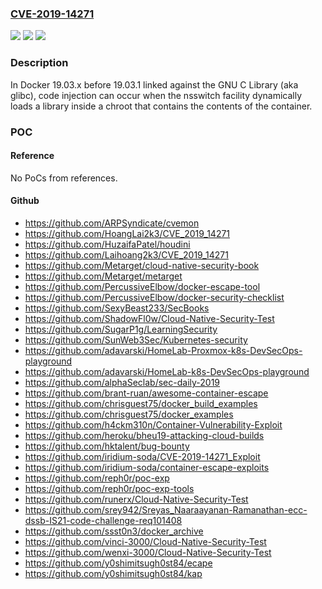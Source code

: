 ### [CVE-2019-14271](https://cve.mitre.org/cgi-bin/cvename.cgi?name=CVE-2019-14271)
![](https://img.shields.io/static/v1?label=Product&message=n%2Fa&color=blue)
![](https://img.shields.io/static/v1?label=Version&message=n%2Fa&color=blue)
![](https://img.shields.io/static/v1?label=Vulnerability&message=n%2Fa&color=brighgreen)

### Description

In Docker 19.03.x before 19.03.1 linked against the GNU C Library (aka glibc), code injection can occur when the nsswitch facility dynamically loads a library inside a chroot that contains the contents of the container.

### POC

#### Reference
No PoCs from references.

#### Github
- https://github.com/ARPSyndicate/cvemon
- https://github.com/HoangLai2k3/CVE_2019_14271
- https://github.com/HuzaifaPatel/houdini
- https://github.com/Laihoang2k3/CVE_2019_14271
- https://github.com/Metarget/cloud-native-security-book
- https://github.com/Metarget/metarget
- https://github.com/PercussiveElbow/docker-escape-tool
- https://github.com/PercussiveElbow/docker-security-checklist
- https://github.com/SexyBeast233/SecBooks
- https://github.com/ShadowFl0w/Cloud-Native-Security-Test
- https://github.com/SugarP1g/LearningSecurity
- https://github.com/SunWeb3Sec/Kubernetes-security
- https://github.com/adavarski/HomeLab-Proxmox-k8s-DevSecOps-playground
- https://github.com/adavarski/HomeLab-k8s-DevSecOps-playground
- https://github.com/alphaSeclab/sec-daily-2019
- https://github.com/brant-ruan/awesome-container-escape
- https://github.com/chrisguest75/docker_build_examples
- https://github.com/chrisguest75/docker_examples
- https://github.com/h4ckm310n/Container-Vulnerability-Exploit
- https://github.com/heroku/bheu19-attacking-cloud-builds
- https://github.com/hktalent/bug-bounty
- https://github.com/iridium-soda/CVE-2019-14271_Exploit
- https://github.com/iridium-soda/container-escape-exploits
- https://github.com/reph0r/poc-exp
- https://github.com/reph0r/poc-exp-tools
- https://github.com/runerx/Cloud-Native-Security-Test
- https://github.com/srey942/Sreyas_Naaraayanan-Ramanathan-ecc-dssb-IS21-code-challenge-req101408
- https://github.com/ssst0n3/docker_archive
- https://github.com/vinci-3000/Cloud-Native-Security-Test
- https://github.com/wenxi-3000/Cloud-Native-Security-Test
- https://github.com/y0shimitsugh0st84/ecape
- https://github.com/y0shimitsugh0st84/kap

